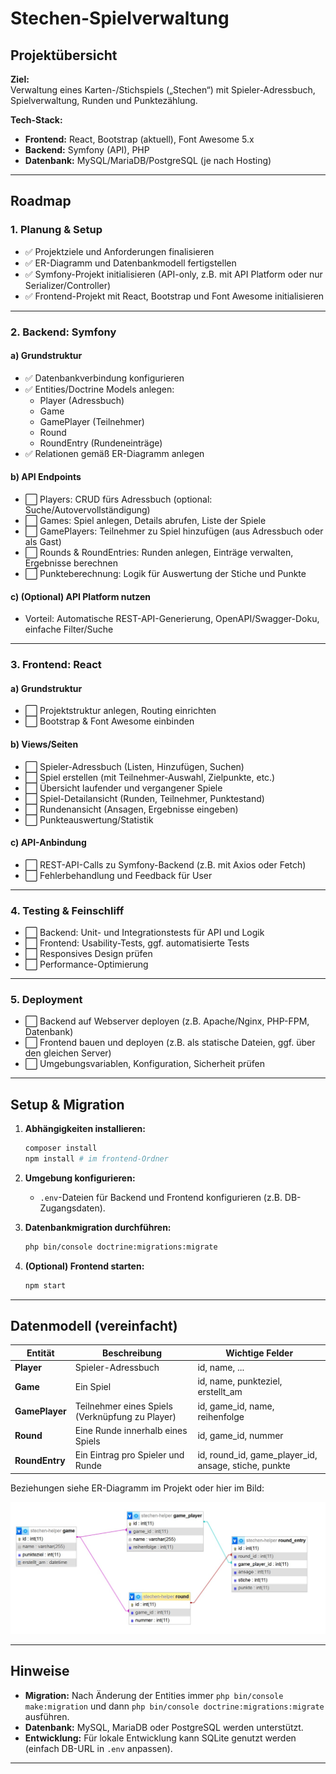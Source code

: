 # Stechen-Spielverwaltung

## Projektübersicht

**Ziel:**  
Verwaltung eines Karten-/Stichspiels („Stechen“) mit Spieler-Adressbuch, Spielverwaltung, Runden und Punktezählung.

**Tech-Stack:**
- **Frontend:** React, Bootstrap (aktuell), Font Awesome 5.x
- **Backend:** Symfony (API), PHP
- **Datenbank:** MySQL/MariaDB/PostgreSQL (je nach Hosting)

---

## Roadmap

### 1. Planung & Setup

- ✅ Projektziele und Anforderungen finalisieren
- ✅ ER-Diagramm und Datenbankmodell fertigstellen
- ✅ Symfony-Projekt initialisieren (API-only, z.B. mit API Platform oder nur Serializer/Controller)
- ✅ Frontend-Projekt mit React, Bootstrap und Font Awesome initialisieren

---

### 2. Backend: Symfony

#### a) Grundstruktur

- ✅ Datenbankverbindung konfigurieren
- ✅ Entities/Doctrine Models anlegen:
    - Player (Adressbuch)
    - Game
    - GamePlayer (Teilnehmer)
    - Round
    - RoundEntry (Rundeneinträge)
- ✅ Relationen gemäß ER-Diagramm anlegen

#### b) API Endpoints

- ⬜ Players: CRUD fürs Adressbuch (optional: Suche/Autovervollständigung)
- ⬜ Games: Spiel anlegen, Details abrufen, Liste der Spiele
- ⬜ GamePlayers: Teilnehmer zu Spiel hinzufügen (aus Adressbuch oder als Gast)
- ⬜ Rounds & RoundEntries: Runden anlegen, Einträge verwalten, Ergebnisse berechnen
- ⬜ Punkteberechnung: Logik für Auswertung der Stiche und Punkte

#### c) (Optional) API Platform nutzen

- Vorteil: Automatische REST-API-Generierung, OpenAPI/Swagger-Doku, einfache Filter/Suche

---

### 3. Frontend: React

#### a) Grundstruktur

- ⬜ Projektstruktur anlegen, Routing einrichten
- ⬜ Bootstrap & Font Awesome einbinden

#### b) Views/Seiten

- ⬜ Spieler-Adressbuch (Listen, Hinzufügen, Suchen)
- ⬜ Spiel erstellen (mit Teilnehmer-Auswahl, Zielpunkte, etc.)
- ⬜ Übersicht laufender und vergangener Spiele
- ⬜ Spiel-Detailansicht (Runden, Teilnehmer, Punktestand)
- ⬜ Rundenansicht (Ansagen, Ergebnisse eingeben)
- ⬜ Punkteauswertung/Statistik

#### c) API-Anbindung

- ⬜ REST-API-Calls zu Symfony-Backend (z.B. mit Axios oder Fetch)
- ⬜ Fehlerbehandlung und Feedback für User

---

### 4. Testing & Feinschliff

- ⬜ Backend: Unit- und Integrationstests für API und Logik
- ⬜ Frontend: Usability-Tests, ggf. automatisierte Tests
- ⬜ Responsives Design prüfen
- ⬜ Performance-Optimierung

---

### 5. Deployment

- ⬜ Backend auf Webserver deployen (z.B. Apache/Nginx, PHP-FPM, Datenbank)
- ⬜ Frontend bauen und deployen (z.B. als statische Dateien, ggf. über den gleichen Server)
- ⬜ Umgebungsvariablen, Konfiguration, Sicherheit prüfen

---

## Setup & Migration

1. **Abhängigkeiten installieren:**
    ```bash
    composer install
    npm install # im frontend-Ordner
    ```

2. **Umgebung konfigurieren:**
    - `.env`-Dateien für Backend und Frontend konfigurieren (z.B. DB-Zugangsdaten).

3. **Datenbankmigration durchführen:**
    ```bash
    php bin/console doctrine:migrations:migrate
    ```

4. **(Optional) Frontend starten:**
    ```bash
    npm start
    ```

---

## Datenmodell (vereinfacht)

| Entität      | Beschreibung                                         | Wichtige Felder                          |
|--------------|------------------------------------------------------|------------------------------------------|
| **Player**   | Spieler-Adressbuch                                   | id, name, ...                            |
| **Game**     | Ein Spiel                                            | id, name, punkteziel, erstellt_am        |
| **GamePlayer** | Teilnehmer eines Spiels (Verknüpfung zu Player)    | id, game_id, name, reihenfolge           |
| **Round**    | Eine Runde innerhalb eines Spiels                    | id, game_id, nummer                      |
| **RoundEntry** | Ein Eintrag pro Spieler und Runde                  | id, round_id, game_player_id, ansage, stiche, punkte |

Beziehungen siehe ER-Diagramm im Projekt oder hier im Bild:

![ER Diagramm](docs/ER-Diagramm.jpg)

---

## Hinweise

- **Migration:** Nach Änderung der Entities immer `php bin/console make:migration` und dann `php bin/console doctrine:migrations:migrate` ausführen.
- **Datenbank:** MySQL, MariaDB oder PostgreSQL werden unterstützt.
- **Entwicklung:** Für lokale Entwicklung kann SQLite genutzt werden (einfach DB-URL in `.env` anpassen).

---

